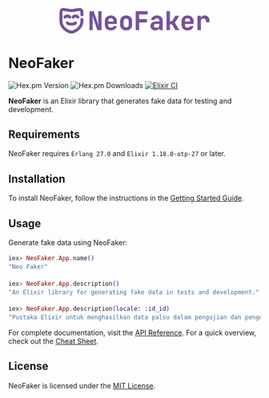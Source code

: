 <p align="center">
  <a href="https://hexdocs.pm/neo_faker" target="_blank">
    <img src="./lib/assets/logo/full_logo.svg" width="300" alt="NeoFaker Logo">
  </a>
</p>

# NeoFaker

![Hex.pm Version](https://img.shields.io/hexpm/v/neo_faker) ![Hex.pm Downloads](https://img.shields.io/hexpm/dt/neo_faker) [![Elixir CI](https://github.com/muzhawir/neo_faker/actions/workflows/build.yml/badge.svg)](https://github.com/muzhawir/neo_faker/actions/workflows/build.yml)

**NeoFaker** is an Elixir library that generates fake data for testing and development.

## Requirements

NeoFaker requires `Erlang 27.0` and `Elixir 1.18.0-otp-27` or later.

## Installation

To install NeoFaker, follow the instructions in the [Getting Started Guide](https://hexdocs.pm/neo_faker/getting-started.html).

## Usage

Generate fake data using NeoFaker:

```elixir
iex> NeoFaker.App.name()
"Neo Faker"

iex> NeoFaker.App.description()
"An Elixir library for generating fake data in tests and development."

iex> NeoFaker.App.description(locale: :id_id)
"Pustaka Elixir untuk menghasilkan data palsu dalam pengujian dan pengembangan."
```

For complete documentation, visit the [API Reference](https://hexdocs.pm/neo_faker/api-reference.html).
For a quick overview, check out the [Cheat Sheet](https://hexdocs.pm/neo_faker/cheat.html).

## License

NeoFaker is licensed under the [MIT License](https://github.com/muzhawir/neo_faker/blob/main/LICENSE.md).
